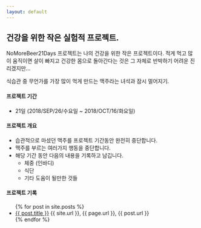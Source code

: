 ```yaml
---
layout: default
---
```


## 건강을 위한 작은 실험적 프로젝트.

NoMoreBeer21Days 프로젝트는 나의 건강을 위한 작은 프로젝트이다. 적게 먹고 많이 움직이면 살이 빠지고 건강한 몸으로 돌아간다는 것은 그 자체로 반박하기 어려운 진리겠지만...

식습관 중 무언가를 가장 많이 먹게 만드는 맥주라는 녀석과 잠시 멀어지기.

#### 프로젝트 기간

- 21일 (2018/SEP/26/수요일 ~ 2018/OCT/16/화요일)

#### 프로젝트 개요

- 습관적으로 마셨던 맥주를 프로젝트 기간동안 완전히 중단합니다.
- 맥주를 부르는 여러가지 행동을 중단합니다.
- 해당 기간 동안 다음의 내용을 기록하고 남깁니다.
  -  체중 (인바디)
  -  식단
  -  기타 도움이 될만한 것들


#### 프로젝트 기록

<ul>
  {% for post in site.posts %}
    <li>
      <a href="{{ site.url }}{{ post.url }}">{{ post.title }}</a> {{ site.url }}, {{ page.url }}, {{ post.url }}
    </li>
  {% endfor %}
</ul>
